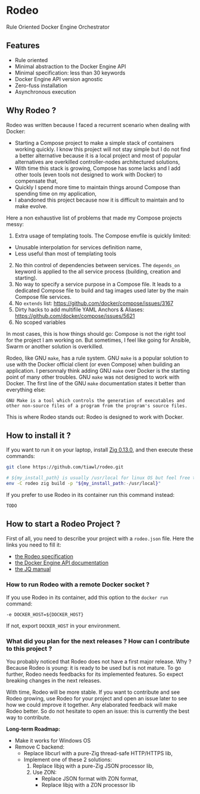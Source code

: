 # Rodeo

Rule Oriented Docker Engine Orchestrator

## Features

- Rule oriented
- Minimal abstraction to the Docker Engine API
- Minimal specification: less than 30 keywords
- Docker Engine API version agnostic
- Zero-fuss installation
- Asynchronous execution

## Why Rodeo ?

Rodeo was written because I faced a recurrent scenario when dealing with Docker:
- Starting a Compose project to make a simple stack of containers working quickly. I know this project will not stay simple but I do not find a better alternative because it is a local project and most of popular alternatives are overkilled controller-nodes architectured solutions,
- With time this stack is growing, Compose has some lacks and I add other tools (even tools not designed to work with Docker) to compensate that,
- Quickly I spend more time to maintain things around Compose than spending time on my application,
- I abandoned this project because now it is difficult to maintain and to make evolve.

Here a non exhaustive list of problems that made my Compose projects messy:
1. Extra usage of templating tools. The Compose envfile is quickly limited:
  - Unusable interpolation for services definition name,
  - Less useful than most of templating tools
2. No thin control of dependencies between services. The `depends_on` keyword is applied to the all service process (building, creation and starting).
3. No way to specify a service purpose in a Compose file. It leads to a dedicated Compose file to build and tag images used later by the main Compose file services.
4. No `extends` list: https://github.com/docker/compose/issues/3167
5. Dirty hacks to add multifile YAML Anchors & Aliases: https://github.com/docker/compose/issues/5621
6. No scoped variables

In most cases, this is how things should go: Compose is not the right tool for the project I am working on.
But sometimes, I feel like going for Ansible, Swarm or another solution is overkilled.

Rodeo, like GNU `make`, has a rule system. GNU `make` is a popular solution to use with the Docker official client (or even Compose) when building an application. I personnaly think adding GNU `make` over Docker is the starting point of many other troubles. GNU `make` was not designed to work with Docker. The first line of the GNU `make` documentation states it better than everything else:
```
GNU Make is a tool which controls the generation of executables and other non-source files of a program from the program's source files.
```

This is where Rodeo stands out: Rodeo is designed to work with Docker.

## How to install it ?

If you want to run it on your laptop, install [Zig 0.13.0](https://ziglang.org/download/), and then execute these commands:
```sh
git clone https://github.com/tiawl/rodeo.git

# ${my_install_path} is usually /usr/local for linux OS but feel free to change it for a more suitable location for your usecase
env -C rodeo zig build -p "${my_install_path:-/usr/local}"
```

If you prefer to use Rodeo in its container run this command instead:
```
TODO
```

## How to start a Rodeo Project ?

First of all, you need to describe your project with a `rodeo.json` file. Here the links you need to fill it:
- [the Rodeo specification](https://github.com/tiawl/rodeo/blob/trunk/doc/00_index.md)
- [the Docker Engine API documentation](https://docs.docker.com/engine/api/)
- [the JQ manual](https://jqlang.github.io/jq/manual/)

### How to run Rodeo with a remote Docker socket ?

If you use Rodeo in its container, add this option to the `docker run` command:
```
-e DOCKER_HOST=${DOCKER_HOST}
```

If not, export `DOCKER_HOST` in your environment.

### What did you plan for the next releases ? How can I contribute to this project ?

You probably noticed that Rodeo does not have a first major release. Why ? Because Rodeo is young: it is ready to be used but is not mature. To go further, Rodeo needs feedbacks for its implemented features. So expect breaking changes in the next releases.

With time, Rodeo will be more stable. If you want to contribute and see Rodeo growing, use Rodeo for your project and open an issue later to see how we could improve it together. Any elaborated feedback will make Rodeo better. So do not hesitate to open an issue: this is currently the best way to contribute.

**Long-term Roadmap:**
- Make it works for Windows OS
- Remove C backend:
    - Replace libcurl with a pure-Zig thread-safe HTTP/HTTPS lib,
    - Implement one of these 2 solutions:
        1. Replace libjq with a pure-Zig JSON processor lib,
        2. Use ZON:
            - Replace JSON format with ZON format,
            - Replace libjq with a ZON processor lib
